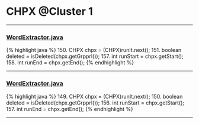 # CHPX @Cluster 1

***

### [WordExtractor.java](https://searchcode.com/codesearch/view/48925096/)
{% highlight java %}
150. CHPX chpx = (CHPX)runIt.next();
151. boolean deleted = isDeleted(chpx.getGrpprl());
157. int runStart = chpx.getStart();
158. int runEnd = chpx.getEnd();
{% endhighlight %}

***

### [WordExtractor.java](https://searchcode.com/codesearch/view/138792453/)
{% highlight java %}
149. CHPX chpx = (CHPX)runIt.next();
150. boolean deleted = isDeleted(chpx.getGrpprl());
156. int runStart = chpx.getStart();
157. int runEnd = chpx.getEnd();
{% endhighlight %}

***

